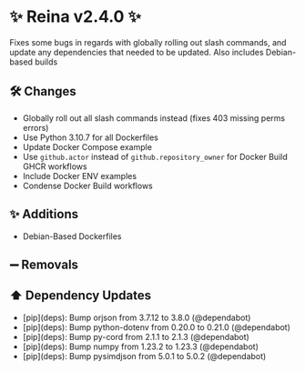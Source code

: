 # ✨ Reina v2.4.0 ✨

Fixes some bugs in regards with globally rolling out slash commands, and update any dependencies that needed to be updated. Also includes Debian-based builds
## 🛠️ Changes

- Globally roll out all slash commands instead (fixes 403 missing perms errors)
- Use Python 3.10.7 for all Dockerfiles
- Update Docker Compose example
- Use `github.actor` instead of `github.repository_owner` for Docker Build GHCR workflows
- Include Docker ENV examples
- Condense Docker Build workflows

## ✨ Additions

- Debian-Based Dockerfiles

## ➖ Removals

## ⬆️ Dependency Updates

- \[pip](deps)\: Bump orjson from 3.7.12 to 3.8.0 (@dependabot)
- \[pip](deps)\: Bump python-dotenv from 0.20.0 to 0.21.0 (@dependabot)
- \[pip](deps)\: Bump py-cord from 2.1.1 to 2.1.3 (@dependabot)
- \[pip](deps)\: Bump numpy from 1.23.2 to 1.23.3 (@dependabot)
- \[pip](deps)\: Bump pysimdjson from 5.0.1 to 5.0.2 (@dependabot)
